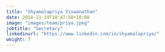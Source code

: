 ```yaml
---
title: "Shyamalapriya Viswanathan"
date: 2018-11-19T10:47:58+10:00
image: "images/team/priya.jpeg"
jobtitle: "Secretary"
linkedinurl: "https://www.linkedin.com/in/shyamalapriya/"
weight: 7
---
```

